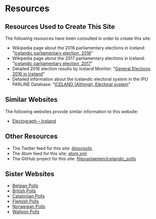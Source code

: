 # Resources

## Resources Used to Create This Site

The following resources have been consulted in order to create this site:

+ Wikipedia page about the 2016 parliamentary elections in Iceland: "[Icelandic parliamentary election, 2016](https://en.wikipedia.org/wiki/Icelandic_parliamentary_election,_2016)"
+ Wikipedia page about the 2017 parliamentary elections in Iceland: "[Icelandic parliamentary election, 2017](https://en.wikipedia.org/wiki/Icelandic_parliamentary_election,_2017)"
+ Detailed 2016 election results by Iceland Monitor: "[General Elections 2016 in Iceland](http://icelandmonitor.mbl.is/elections2016/)"
+ Detailed information about the Icelandic electoral system in the IPU PARLINE Database: "[ICELAND (Althingi), Electoral system](http://www.ipu.org/parline-e/reports/2143_B.htm)"

## Similar Websites

The following websites provide similar information to this website:

+ [Electograph – Iceland](http://www.electograph.com/search/label/Iceland)

## Other Resources

+ The Twitter feed for this site: [@norpolls](https://twitter.com/is_polls)
+ The Atom feed for this site: [atom.xml](https://filipvanlaenen.github.io/icelandic_polls/atom.xml)
+ The GitHub project for this site: [filipvanlaenen/icelandic_polls](https://github.com/filipvanlaenen/icelandic_polls)

## Sister Websites

+ [Belgian Polls](https://filipvanlaenen.github.io/belgian_polls/)
+ [British Polls](https://filipvanlaenen.github.io/british_polls/)
+ [Catalonian Polls](https://filipvanlaenen.github.io/catalonian_polls/)
+ [Flemish Polls](https://filipvanlaenen.github.io/flemish_polls/)
+ [Norwegian Polls](https://filipvanlaenen.github.io/norwegian_polls/)
+ [Walloon Polls](https://filipvanlaenen.github.io/walloon_polls/)

